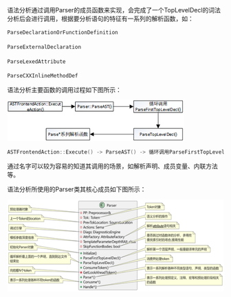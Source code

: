 







语法分析通过调用Parser的成员函数来实现，会完成了一个TopLevelDecl的词法分析后会进行调用，根据要分析语句的特征有一系列的解析函数，如：

```c++
ParseDeclarationOrFunctionDefinition

ParseExternalDeclaration

ParseLexedAttribute

ParseCXXInlineMethodDef
```



语法分析主要函数的调用过程如下图所示：

![img](语法分析.assets/clip_image002.png)

```c++
ASTFrontendAction::Execute() -> ParseAST() -> 循环调用ParseFirstTopLevelDecl() -> ParseTopLevelDecl() -> Parse*系列解析函数
```



 

通过名字可以较为容易的知道其调用的场景，如解析声明、成员变量、内联方法等。

语法分析所使用的Parser类其核心成员如下图所示：

![img](语法分析.assets/clip_image004.png)
